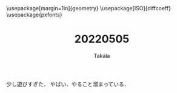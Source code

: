 ﻿---
title: 20220505
yesterday: 20220504
tomorrow: 20220506
days: 860
author: Takala
header-includes:
  - \usepackage[margin=1in]{geometry}
  - \usepackage[ISO]{diffcoeff}
  - \usepackage{pxfonts}
---

少し遊びすぎた．
やばい．やること溜まっている．




